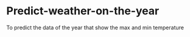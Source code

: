 # Predict-weather-on-the-year
To predict the data of the year that show the  max and min temperature
